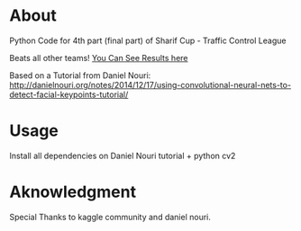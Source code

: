 # About

Python Code for 4th part (final part) of Sharif Cup - Traffic Control League

Beats all other teams! [You Can See Results here](https://github.com/ImnIrdst/Sharif-Cup-2015-TiZii/blob/master/Results.pdf)

Based on a Tutorial from Daniel Nouri: http://danielnouri.org/notes/2014/12/17/using-convolutional-neural-nets-to-detect-facial-keypoints-tutorial/


# Usage

Install all dependencies on Daniel Nouri tutorial + python cv2


# Aknowledgment

Special Thanks to kaggle community and daniel nouri.
